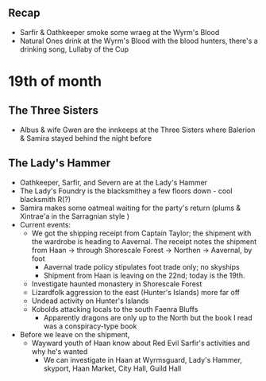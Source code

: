 ## Recap
- Sarfir & Oathkeeper smoke some wraeg at the Wyrm's Blood
- Natural Ones drink at the Wyrm's Blood with the blood hunters, there's a drinking song, Lullaby of the Cup

# 19th of month

## The Three Sisters
- Albus & wife Gwen are the innkeeps at the Three Sisters where Balerion & Samira stayed behind the night before

## The Lady's Hammer
- Oathkeeper, Sarfir, and Severn are at the Lady's Hammer
- The Lady's Foundry is the blacksmithey a few floors down - cool blacksmith R(?)
- Samira makes some oatmeal waiting for the party's return (plums & Xintrae'a in the Sarragnian style )
- Current events:
	- We got the shipping receipt from Captain Taylor; the shipment with the wardrobe is heading to Aavernal. The receipt notes the shipment from Haan -> through Shorescale Forest -> Northen -> Aavernal, by foot
		- Aavernal trade policy stipulates foot trade only; no skyships
		- Shipment from Haan is leaving on the 22nd; today is the 19th.
	- Investigate haunted monastery in Shorescale Forest
	- Lizardfolk aggression to the east (Hunter's Islands) more far off
	- Undead activity on Hunter's Islands
	- Kobolds attacking locals to the south Faenra Bluffs
		- Apparently dragons are only up to the North but the book I read was a conspiracy-type book
- Before we leave on the shipment,
	- Wayward youth of Haan know about Red Evil Sarfir's activities and why he's wanted
		- We can investigate in Haan at Wyrmsguard, Lady's Hammer, skyport, Haan Market, City Hall, Guild Hall
